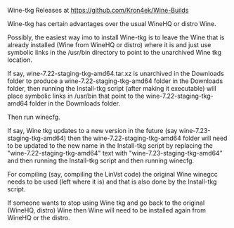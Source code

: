 Wine-tkg Releases at https://github.com/Kron4ek/Wine-Builds

Wine-tkg has certain advantages over the usual WineHQ or distro Wine.

Possibly, the easiest way imo to install Wine-tkg is to leave the Wine that is already installed (Wine from WineHQ or distro) where it is and just use 
symbolic links in the /usr/bin directory to point to the unarchived Wine tkg location.

If say, wine-7.22-staging-tkg-amd64.tar.xz is unarchived in the Downloads folder to produce a wine-7.22-staging-tkg-amd64 folder in the Downloads folder,
then running the Install-tkg script (after making it executable) will place symbolic links in /usr/bin that point to the wine-7.22-staging-tkg-amd64 folder 
in the Dowmloads folder.

Then run winecfg.

If say, Wine tkg updates to a new version in the future (say wine-7.23-staging-tkg-amd64) then the wine-7.22-staging-tkg-amd64 folder will need to be updated 
to the new name in the Install-tkg script by replacing the "wine-7.22-staging-tkg-amd64" text with "wine-7.23-staging-tkg-amd64" and then
running the Install-tkg script and then running winecfg.

For compiling (say, compiling the LinVst code) the original Wine winegcc needs to be used (left where it is) and that is also done by the Install-tkg script.

If someone wants to stop using Wine tkg and go back to the original (WineHQ, distro) Wine then Wine will need to be installed again 
from WineHQ or the distro.



